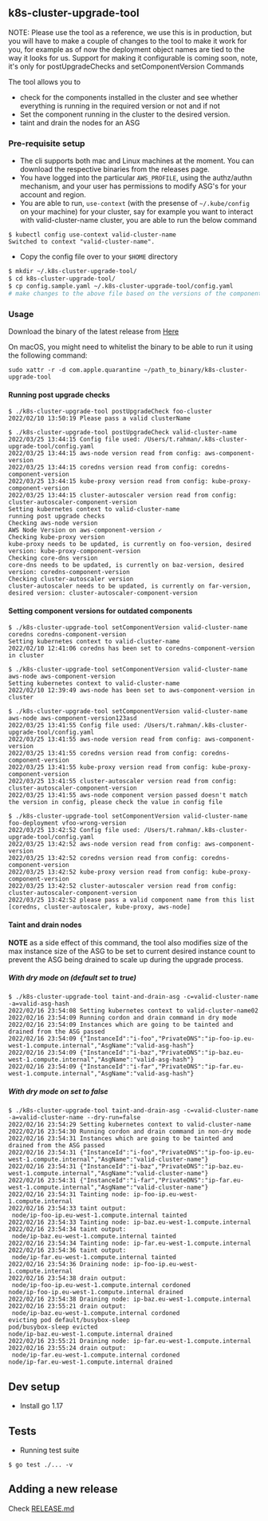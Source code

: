 ## k8s-cluster-upgrade-tool

NOTE: Please use the tool as a reference, we use this is in production, but you will have to make a couple of changes to the tool
to make it work for you, for example as of now the deployment object names are tied to the way it looks for us. Support for 
making it configurable is coming soon, note, it's only for postUpgradeChecks and setComponentVersion Commands

The tool allows you to 
- check for the components installed in the cluster and see whether everything is running in the required version or not and if not
- Set the component running in the cluster to the desired version.
- taint and drain the nodes for an ASG

### Pre-requisite setup

- The cli supports both mac and Linux machines at the moment. You can download the respective binaries from the releases page.
- You have logged into the particular `AWS_PROFILE`, using the authz/authn mechanism, and your user has permissions to modify ASG's for your account and region.
- You are able to run, `use-context` (with the presense of `~/.kube/config` on your machine) for your cluster, say for example you want to interact with valid-cluster-name cluster, you are able to run the below command

```
$ kubectl config use-context valid-cluster-name
Switched to context "valid-cluster-name".
```
- Copy the config file over to your `$HOME` directory
```sh
$ mkdir ~/.k8s-cluster-upgrade-tool/
$ cd k8s-cluster-upgrade-tool/
$ cp config.sample.yaml ~/.k8s-cluster-upgrade-tool/config.yaml
# make changes to the above file based on the versions of the components you want to check for the cluster
```

### Usage

Download the binary of the latest release from [Here](https://github.com/deliveryhero/k8s-cluster-upgrade-tool/releases)

On macOS, you might need to whitelist the binary to be able to run it using the following command:

```
sudo xattr -r -d com.apple.quarantine ~/path_to_binary/k8s-cluster-upgrade-tool
```

#### Running post upgrade checks

```
$ ./k8s-cluster-upgrade-tool postUpgradeCheck foo-cluster
2022/02/10 13:50:19 Please pass a valid clusterName

$ ./k8s-cluster-upgrade-tool postUpgradeCheck valid-cluster-name
2022/03/25 13:44:15 Config file used: /Users/t.rahman/.k8s-cluster-upgrade-tool/config.yaml
2022/03/25 13:44:15 aws-node version read from config: aws-component-version
2022/03/25 13:44:15 coredns version read from config: coredns-component-version
2022/03/25 13:44:15 kube-proxy version read from config: kube-proxy-component-version
2022/03/25 13:44:15 cluster-autoscaler version read from config: cluster-autoscaler-component-version
Setting kubernetes context to valid-cluster-name
running post upgrade checks
Checking aws-node version
AWS Node Version on aws-component-version ✓
Checking kube-proxy version
kube-proxy needs to be updated, is currently on foo-version, desired version: kube-proxy-component-version
Checking core-dns version
core-dns needs to be updated, is currently on baz-version, desired version: coredns-component-version
Checking cluster-autoscaler version
cluster-autoscaler needs to be updated, is currently on far-version, desired version: cluster-autoscaler-component-version
```

#### Setting component versions for outdated components
```
$ ./k8s-cluster-upgrade-tool setComponentVersion valid-cluster-name coredns coredns-component-version 
Setting kubernetes context to valid-cluster-name
2022/02/10 12:41:06 coredns has been set to coredns-component-version in cluster

$ ./k8s-cluster-upgrade-tool setComponentVersion valid-cluster-name aws-node aws-component-version
Setting kubernetes context to valid-cluster-name
2022/02/10 12:39:49 aws-node has been set to aws-component-version in cluster

$ ./k8s-cluster-upgrade-tool setComponentVersion valid-cluster-name aws-node aws-component-version123asd
2022/03/25 13:41:55 Config file used: /Users/t.rahman/.k8s-cluster-upgrade-tool/config.yaml
2022/03/25 13:41:55 aws-node version read from config: aws-component-version
2022/03/25 13:41:55 coredns version read from config: coredns-component-version
2022/03/25 13:41:55 kube-proxy version read from config: kube-proxy-component-version
2022/03/25 13:41:55 cluster-autoscaler version read from config: cluster-autoscaler-component-version
2022/03/25 13:41:55 aws-node component version passed doesn't match the version in config, please check the value in config file

$ ./k8s-cluster-upgrade-tool setComponentVersion valid-cluster-name foo-deployment vfoo-wrong-version
2022/03/25 13:42:52 Config file used: /Users/t.rahman/.k8s-cluster-upgrade-tool/config.yaml
2022/03/25 13:42:52 aws-node version read from config: aws-component-version
2022/03/25 13:42:52 coredns version read from config: coredns-component-version
2022/03/25 13:42:52 kube-proxy version read from config: kube-proxy-component-version
2022/03/25 13:42:52 cluster-autoscaler version read from config: cluster-autoscaler-component-version
2022/03/25 13:42:52 please pass a valid component name from this list [coredns, cluster-autoscaler, kube-proxy, aws-node]
```

#### Taint and drain nodes

**NOTE** as a side effect of this command, the tool also modifies size of the max instance size of the ASG to be set to current desired instance count to prevent the ASG being drained to scale up during the upgrade process.

##### With dry mode on (default set to true)

```
$ ./k8s-cluster-upgrade-tool taint-and-drain-asg -c=valid-cluster-name -a=valid-asg-hash
2022/02/16 23:54:08 Setting kubernetes context to valid-cluster-name02
2022/02/16 23:54:09 Running cordon and drain command in dry mode
2022/02/16 23:54:09 Instances which are going to be tainted and drained from the ASG passed
2022/02/16 23:54:09 {"InstanceId":"i-foo","PrivateDNS":"ip-foo-ip.eu-west-1.compute.internal","AsgName":"valid-asg-hash"}
2022/02/16 23:54:09 {"InstanceId":"i-baz","PrivateDNS":"ip-baz.eu-west-1.compute.internal","AsgName":"valid-asg-hash"}
2022/02/16 23:54:09 {"InstanceId":"i-far","PrivateDNS":"ip-far.eu-west-1.compute.internal","AsgName":"valid-asg-hash"}
```

##### With dry mode on set to false

```
$ ./k8s-cluster-upgrade-tool taint-and-drain-asg -c=valid-cluster-name -a=valid-cluster-name --dry-run=false
2022/02/16 23:54:29 Setting kubernetes context to valid-cluster-name
2022/02/16 23:54:30 Running cordon and drain command in non-dry mode
2022/02/16 23:54:31 Instances which are going to be tainted and drained from the ASG passed
2022/02/16 23:54:31 {"InstanceId":"i-foo","PrivateDNS":"ip-foo-ip.eu-west-1.compute.internal","AsgName":"valid-cluster-name"}
2022/02/16 23:54:31 {"InstanceId":"i-baz","PrivateDNS":"ip-baz.eu-west-1.compute.internal","AsgName":"valid-cluster-name"}
2022/02/16 23:54:31 {"InstanceId":"i-far","PrivateDNS":"ip-far.eu-west-1.compute.internal","AsgName":"valid-cluster-name"}
2022/02/16 23:54:31 Tainting node: ip-foo-ip.eu-west-1.compute.internal
2022/02/16 23:54:33 taint output:
 node/ip-foo-ip.eu-west-1.compute.internal tainted
2022/02/16 23:54:33 Tainting node: ip-baz.eu-west-1.compute.internal
2022/02/16 23:54:34 taint output:
 node/ip-baz.eu-west-1.compute.internal tainted
2022/02/16 23:54:34 Tainting node: ip-far.eu-west-1.compute.internal
2022/02/16 23:54:36 taint output:
 node/ip-far.eu-west-1.compute.internal tainted
2022/02/16 23:54:36 Draining node: ip-foo-ip.eu-west-1.compute.internal
2022/02/16 23:54:38 drain output:
 node/ip-foo-ip.eu-west-1.compute.internal cordoned
node/ip-foo-ip.eu-west-1.compute.internal drained
2022/02/16 23:54:38 Draining node: ip-baz.eu-west-1.compute.internal
2022/02/16 23:55:21 drain output:
 node/ip-baz.eu-west-1.compute.internal cordoned
evicting pod default/busybox-sleep
pod/busybox-sleep evicted
node/ip-baz.eu-west-1.compute.internal drained
2022/02/16 23:55:21 Draining node: ip-far.eu-west-1.compute.internal
2022/02/16 23:55:24 drain output:
 node/ip-far.eu-west-1.compute.internal cordoned
node/ip-far.eu-west-1.compute.internal drained
```

## Dev setup

- Install go 1.17

## Tests

- Running test suite
```
$ go test ./... -v
```

## Adding a new release

Check [RELEASE.md](https://github.com/deliveryhero/k8s-cluster-upgrade-tool/tree/master/docs/RELEASE.md)
